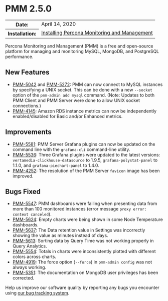 # PMM 2.5.0

<table class="docutils field-list" frame="void" rules="none">
  <colgroup>
    <col class="field-name">
    <col class="field-body">
  </colgroup>
  <tbody valign="top">
    <tr class="field-odd field">
      <th class="field-name">Date:</th>
      <td class="field-body">April 14, 2020</td>
    </tr>
    <tr class="field-even field">
      <th class="field-name">Installation:</th>
      <td class="field-body">
        <a class="reference external" href="https://www.percona.com/doc/percona-monitoring-and-management/2.x/setting-up/">Installing Percona Monitoring and Management</a></td>
    </tr>
  </tbody>
</table>

Percona Monitoring and Management (PMM) is a free and open-source platform for managing and monitoring MySQL, MongoDB, and PostgreSQL performance.

## New Features

- [PMM-5042](https://jira.percona.com/browse/PMM-5042) and [PMM-5272](https://jira.percona.com/browse/PMM-5272): PMM can now connect to MySQL instances by specifying a UNIX socket. This can be done with a new `--socket` option of the `pmm-admin add mysql` command. (Note: Updates to both PMM Client and PMM Server were done to allow UNIX socket connections.)
- [PMM-4145](https://jira.percona.com/browse/PMM-4145): Amazon RDS instance metrics can now be independently enabled/disabled for Basic and/or Enhanced metrics.

## Improvements

- [PMM-5581](https://jira.percona.com/browse/PMM-5581): PMM Server Grafana plugins can now be updated on the command line with the `grafana-cli` command-line utility.
- [PMM-5536](https://jira.percona.com/browse/PMM-5536): Three Grafana plugins were updated to the latest versions: `vertamedia-clickhouse-datasource` to 1.9.5, `grafana-polystat-panel` to 1.1.0, and `grafana-piechart-panel` to 1.4.0.
- [PMM-4252](https://jira.percona.com/browse/PMM-4252): The resolution of the PMM Server `favicon` image has been improved.

## Bugs Fixed

- [PMM-5547](https://jira.percona.com/browse/PMM-5547): PMM dashboards were failing when presenting data from more than 100 monitored instances (error message `proxy error: context canceled`).
- [PMM-5624](https://jira.percona.com/browse/PMM-5624): Empty charts were being shown in some Node Temperature dashboards.
- [PMM-5637](https://jira.percona.com/browse/PMM-5637): The Data retention value in Settings was incorrectly showing the value as minutes instead of days.
- [PMM-5613](https://jira.percona.com/browse/PMM-5613): Sorting data by Query Time was not working properly in Query Analytics.
- [PMM-5554](https://jira.percona.com/browse/PMM-5554): Totals in charts were inconsistently plotted with different colors across charts.
- [PMM-4919](https://jira.percona.com/browse/PMM-4919): The force option (`--force`) in `pmm-admin config` was not always working.
- [PMM-5351](https://jira.percona.com/browse/PMM-5351): The documentation on MongoDB user privileges has been corrected.

Help us improve our software quality by reporting any bugs you encounter using [our bug tracking system](https://jira.percona.com/secure/Dashboard.jspa).
